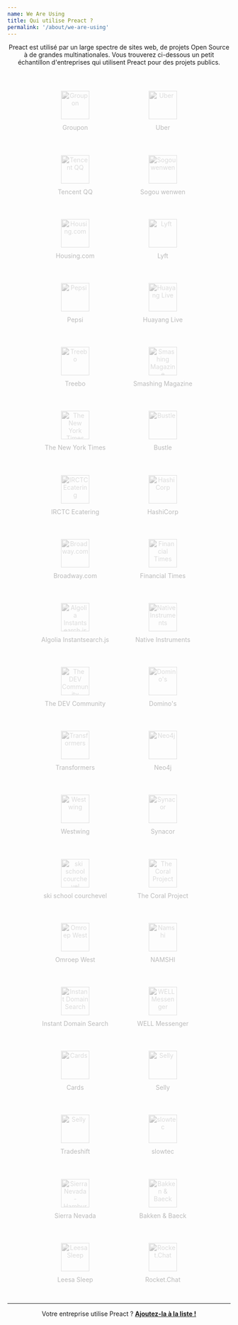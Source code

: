 ```yaml
---
name: We Are Using
title: Qui utilise Preact ?
permalink: '/about/we-are-using'
---
```


<style>
    .we-are-using {
        text-align: center;
        padding: 10px !important;
        margin: auto !important;
    }
    .we-are-using li {
        display: inline-block;
        list-style: none;
        vertical-align: top;
    }
    .we-are-using a {
        display: block;
        padding: 30px 10px 15px;
        margin: 0 0 .3em;
        border: 2px solid rgba(0,0,0,0);
        background: rgba(0,0,0,0);
        border-radius: 3px;
        min-width: 170px;
        max-width: 210px;
        text-decoration: none;
        color: #BBB;
        transition: all 250ms ease;
    }
    .we-are-using a:hover {
        background-color: rgba(0,0,0,.01);
        border-color: rgba(0,0,0,.03);
        color: #555;
    }
    .we-are-using img {
        height: 64px;
        display: block;
        margin: 0 auto 10px;
        opacity: .5;
        filter: grayscale(1);
        transition: all 250ms ease;
    }
    .we-are-using a:hover img {
        filter: none;
        opacity: 1;
    }
</style>


<p align="center">
    Preact est utilisé par un large spectre de sites web, de projets Open Source à de grandes multinationales.
    Vous trouverez ci-dessous un petit échantillon d'entreprises qui utilisent Preact pour des projets publics.
</p>


<ul class="we-are-using">
    <li>
        <a href="//groupon.fr" target="_blank">
            <img src="/assets/we-are-using/groupon.svg" alt="Groupon">
            Groupon
        </a>
    </li>
    <li>
        <a href="//uber.com" target="_blank">
            <img src="/assets/we-are-using/uber.png" alt="Uber">
            Uber
        </a>
    </li>
    <li>
        <a href="//im.qq.com/" target="_blank">
            <img src="/assets/we-are-using/qq.png" alt="Tencent QQ">
            Tencent QQ
        </a>
    </li>
    <li>
        <a href="//wenwen.sogou.com/" target="_blank">
            <img src="/assets/we-are-using/sogou.png" alt="Sogou wenwen">
            Sogou wenwen
        </a>
    </li>
    <li>
        <a href="//housing.com" target="_blank">
            <img src="/assets/we-are-using/housing.png" alt="Housing.com">
            Housing.com
        </a>
    </li>
    <li>
        <a href="//lyft.com" target="_blank">
            <img src="/assets/we-are-using/lyft.svg" alt="Lyft">
            Lyft
        </a>
    </li>
    <li>
        <a href="//pepsi.com/" target="_blank">
            <img src="/assets/we-are-using/pepsi.png" alt="Pepsi">
            Pepsi
        </a>
    </li>
    <li>
        <a href="//huayang.qq.com/" target="_blank">
            <img src="/assets/we-are-using/huayang.png" alt="Huayang Live">
            Huayang Live
        </a>
    </li>
    <li>
        <a href="//www.treebo.com" target="_blank">
            <img src="/assets/we-are-using/treebo.svg" alt="Treebo">
            Treebo
        </a>
    </li>
    <li>
        <a href="//next.smashingmagazine.com" target="_blank">
            <img src="/assets/we-are-using/smashingmagazine.png" alt="Smashing Magazine">
            Smashing Magazine
        </a>
    </li>
    <li>
        <a href="//nytimes.com" target="_blank">
            <img src="/assets/we-are-using/nytimes.png" alt="The New York Times">
            The New York Times
        </a>
    </li>
    <li>
        <a href="//bustle.com" target="_blank">
            <img src="/assets/we-are-using/bustle.svg" alt="Bustle">
            Bustle
        </a>
    </li>
    <li>
        <a href="//www.ecatering.irctc.co.in" target="_blank">
            <img src="/assets/we-are-using/irctc-ecatering.svg" alt="IRCTC Ecatering">
            IRCTC Ecatering
        </a>
    </li>
    <li>
        <a href="//hashicorp.com" target="_blank">
            <img src="/assets/we-are-using/hashicorp.svg" alt="HashiCorp">
            HashiCorp
        </a>
    </li>
    <li>
        <a href="//broadway.com" target="_blank">
            <img src="/assets/we-are-using/broadway.png" alt="Broadway.com">
            Broadway.com
        </a>
    </li>
    <li>
        <a href="//ft.com" target="_blank">
            <img src="/assets/we-are-using/financial-times.svg" alt="Financial Times">
            Financial Times
        </a>
    </li>
    <li>
        <a href="//community.algolia.com/instantsearch.js/v2/" target="_blank">
            <img src="/assets/we-are-using/algolia.png" alt="Algolia Instantsearch.js">
            Algolia Instantsearch.js
        </a>
    </li>
    <li>
        <a href="//native-instruments.com" target="_blank">
            <img src="/assets/we-are-using/native-instruments.png" alt="Native Instruments">
            Native Instruments
        </a>
    </li>
    <li>
        <a href="//dev.to" target="_blank">
            <img src="/assets/we-are-using/thepracticaldev.png" alt="The DEV Community">
            The DEV Community
        </a>
    </li>
    <li>
        <a href="//www.dominos.com" target="_blank">
            <img src="/assets/we-are-using/dominos.svg" alt="Domino's">
            Domino's
        </a>
    </li>
    <li>
        <a href="http://www.transformersmovie.com" target="_blank">
            <img src="/assets/we-are-using/transformers.png" alt="Transformers">
            Transformers
        </a>
    </li>
    <li>
        <a href="//neo4j.com/" target="_blank">
            <img src="/assets/we-are-using/neo4j.png" alt="Neo4j">
            Neo4j
        </a>
    </li>
    <li>
        <a href="//westwing.de" target="_blank">
            <img src="/assets/we-are-using/westwing.png" alt="Westwing">
            Westwing
        </a>
    </li>
    <li>
        <a href="//www.synacor.com" target="_blank">
            <img src="/assets/we-are-using/synacor.png" alt="Synacor">
            Synacor
        </a>
    </li>
    <li>
        <a href="//skiscool.com/" target="_blank" title="ski school courchevel">
            <img src="/assets/we-are-using/skiscool.svg" alt="ski school courchevel">
            ski school courchevel
        </a>
    </li>
    <li>
        <a href="//coralproject.net" target="_blank">
            <img src="/assets/we-are-using/thecoralproject.png" alt="The Coral Project">
            The Coral Project
        </a>
    </li>
    <li>
        <a href="//m.omroepwest.nl" target="_blank">
            <img src="/assets/we-are-using/omroepwest.svg" alt="Omroep West">
            Omroep West
        </a>
    </li>
    <li>
        <a href="//en-ae.namshi.com" target="_blank">
            <img src="/assets/we-are-using/namshi.png" alt="Namshi">
            NAMSHI
        </a>
    </li>
    <li>
        <a href="//instantdomainsearch.com" target="_blank">
            <img src="/assets/we-are-using/instantdomainsearch.svg" alt="Instant Domain Search">
            Instant Domain Search
        </a>
    </li>
    <li>
        <a href="//wellapp.com" target="_blank">
            <img src="/assets/we-are-using/wellapp.png" alt="WELL Messenger">
            WELL Messenger
        </a>
    </li>
    <li>
        <a href="//andcards.com" target="_blank">
            <img src="/assets/we-are-using/cards.png" alt="Cards">
            Cards
        </a>
    </li>
    <li>
        <a href="//selly.gg" target="_blank">
            <img src="/assets/we-are-using/selly.png" alt="Selly">
            Selly
        </a>
    </li>
    <li>
        <a href="//tradeshift.com" target="_blank">
            <img src="/assets/we-are-using/tradeshift.png" alt="Selly">
            Tradeshift
        </a>
    </li>
    <li>
        <a href="//slowtec.de" target="_blank">
            <img src="/assets/we-are-using/slowtec.svg" alt="slowtec">
            slowtec
        </a>
    </li>
    <li>
        <a href="//sierranevada.co" target="_blank">
            <img src="/assets/we-are-using/sierranevada.svg" alt="Sierra Nevada - Hamburguesas y Malteadas">
            Sierra Nevada
        </a>
    </li>
    <li>
        <a href="//bakkenbaeck.no" target="_blank">
            <img src="/assets/we-are-using/bakkenbaeck.svg" alt="Bakken & Baeck">
            Bakken & Baeck
        </a>
    </li>
    <li>
        <a href="//leesa.com" target="_blank">
            <img src="/assets/we-are-using/leesa.svg" alt="Leesa Sleep">
            Leesa Sleep
        </a>
    </li>
    <li>
        <a href="//rocket.chat" target="_blank">
            <img src="/assets/we-are-using/rocketchat.svg" alt="Rocket.Chat">
            Rocket.Chat
        </a>
    </li>
</ul>

---


<p align="center">
    Votre entreprise utilise Preact ?
    <a href="https://github.com/developit/preact-www/blob/master/content/about/we-are-using.md" target="_blank"><strong>Ajoutez-la à la liste !</strong></a>
</p>

